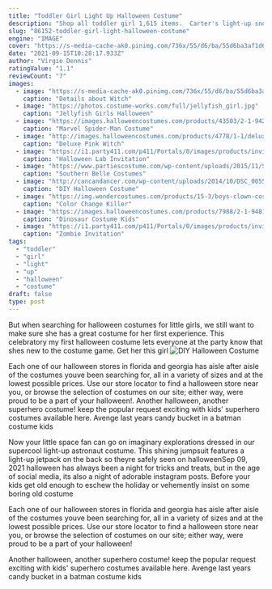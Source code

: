 ```yaml
---
title: "Toddler Girl Light Up Halloween Costume"
description: "Shop all toddler girl 1,615 items.  Carter's light-up snow boots carter's | toddler promotions. Online only 4 colors available add to favorite. $15.00 price reduced from $20.00 percent of discount 25% off Halloween candy corn jersey tee carter's | toddler"
slug: "86152-toddler-girl-light-halloween-costume"
engine: "IMAGE"
cover: "https://s-media-cache-ak0.pinimg.com/736x/55/d6/ba/55d6ba3af1d60df30c826bd7e687f004.jpg"
date: "2021-09-15T10:28:17.933Z"
author: "Virgie Dennis"
ratingValue: "1.1"
reviewCount: "7"
images:
  - image: "https://s-media-cache-ak0.pinimg.com/736x/55/d6/ba/55d6ba3af1d60df30c826bd7e687f004.jpg"
    caption: "Details about Witch"
  - image: "https://photos.costume-works.com/full/jellyfish_girl.jpg"
    caption: "Jellyfish Girls Halloween"
  - image: "https://images.halloweencostumes.com/products/43503/2-1-94227/marvel-spider-man-toddler-costume2.jpg"
    caption: "Marvel Spider-Man Costume"
  - image: "http://images.halloweencostumes.com/products/4778/1-1/deluxe-adult-glinda-costume.jpg"
    caption: "Deluxe Pink Witch"
  - image: "https://i1.party411.com/p411/Portals/0/images/products/invite-halloween26.jpg"
    caption: "Halloween Lab Invitation"
  - image: "https://www.partiescostume.com/wp-content/uploads/2015/11/Southern-Belle-Girl-Costume.jpg"
    caption: "Southern Belle Costumes"
  - image: "http://cancandancer.com/wp-content/uploads/2014/10/DSC_00552.jpg"
    caption: "DIY Halloween Costume"
  - image: "https://img.wondercostumes.com/products/15-3/boys-clown-costume.jpg"
    caption: "Color Change Killer"
  - image: "https://images.halloweencostumes.com/products/7988/2-1-94812/kids-dinosaur-costume2.jpg"
    caption: "Dinosaur Costume Kids"
  - image: "https://i1.party411.com/p411/Portals/0/images/products/invite-zombie01.jpg"
    caption: "Zombie Invitation"
tags:
  - "toddler"
  - "girl"
  - "light"
  - "up"
  - "halloween"
  - "costume"
draft: false
type: post
---
```


But when searching for halloween costumes for little girls, we still want to make sure she has a great costume for her first experience. This celebratory my first halloween costume lets everyone at the party know that shes new to the costume game. Get her this girl
![DIY Halloween Costume](http://cancandancer.com/wp-content/uploads/2014/10/DSC_00552.jpg "DIY Halloween Costume")

Each one of our halloween stores in florida and georgia has aisle after aisle of the costumes youve been searching for, all in a variety of sizes and at the lowest possible prices. Use our store locator to find a halloween store near you, or browse the selection of costumes on our site; either way, were proud to be a part of your halloween!. Another halloween, another superhero costume! keep the popular request exciting with kids&#39; superhero costumes available here. Avenge last years candy bucket in a batman costume kids
<!--inArticleAds-->

<!--galleryOne-->

Now your little space fan can go on imaginary explorations dressed in our supercool light-up astronaut costume. This shining jumpsuit features a light-up jetpack on the back so theyre safely seen on halloweenSep 09, 2021 halloween has always been a night for tricks and treats, but in the age of social media, its also a night of adorable instagram posts. Before your kids get old enough to eschew the holiday or vehemently insist on some boring old costume
<!--inArticleAds-->

<!--galleryTwo-->

Each one of our halloween stores in florida and georgia has aisle after aisle of the costumes youve been searching for, all in a variety of sizes and at the lowest possible prices. Use our store locator to find a halloween store near you, or browse the selection of costumes on our site; either way, were proud to be a part of your halloween!
<!--galleryThree-->

Another halloween, another superhero costume! keep the popular request exciting with kids' superhero costumes available here. Avenge last years candy bucket in a batman costume kids